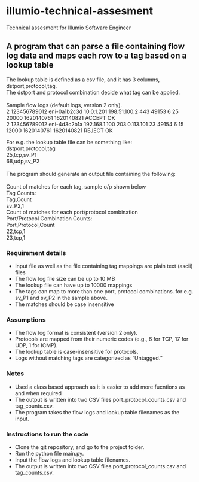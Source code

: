# illumio-technical-assesment

Technical assesment for Illumio Software Engineer

## A program that can parse a file containing flow log data and maps each row to a tag based on a lookup table

The lookup table is defined as a csv file, and it has 3 columns, dstport,protocol,tag.\
The dstport and protocol combination decide what tag can be applied.\
\
Sample flow logs (default logs, version 2 only).\
2 123456789012 eni-0a1b2c3d 10.0.1.201 198.51.100.2 443 49153 6 25 20000 1620140761 1620140821 ACCEPT OK\
2 123456789012 eni-4d3c2b1a 192.168.1.100 203.0.113.101 23 49154 6 15 12000 1620140761 1620140821 REJECT OK

For e.g.  the lookup table file can be something like:\
dstport,protocol,tag\
25,tcp,sv_P1\
68,udp,sv_P2\
\
The program should generate an output file containing the following:\
\
Count of matches for each tag, sample o/p shown below\
Tag Counts:\
Tag,Count\
sv_P2,1
\
Count of matches for each port/protocol combination\
Port/Protocol Combination Counts:\
Port,Protocol,Count\
22,tcp,1\
23,tcp,1

### Requirement details

* Input file as well as the file containing tag mappings are plain text (ascii) files  
* The flow log file size can be up to 10 MB
* The lookup file can have up to 10000 mappings
* The tags can map to more than one port, protocol combinations.  for e.g. sv_P1 and sv_P2 in the sample above.
* The matches should be case insensitive

### Assumptions

* The flow log format is consistent (version 2 only).
* Protocols are mapped from their numeric codes (e.g., 6 for TCP, 17 for UDP, 1 for ICMP).
* The lookup table is case-insensitive for protocols.
* Logs without matching tags are categorized as “Untagged.”

### Notes

* Used a class based approach as it is easier to add more fucntions as and when required
* The output is written into two CSV files port_protocol_counts.csv and tag_counts.csv.
* The program takes the flow logs and lookup table filenames as the input.

### Instructions to run the code

* Clone the git repository, and go to the project folder.
* Run the python file main.py.
* Input the  flow logs and lookup table filenames.
* The output is written into two CSV files port_protocol_counts.csv and tag_counts.csv.